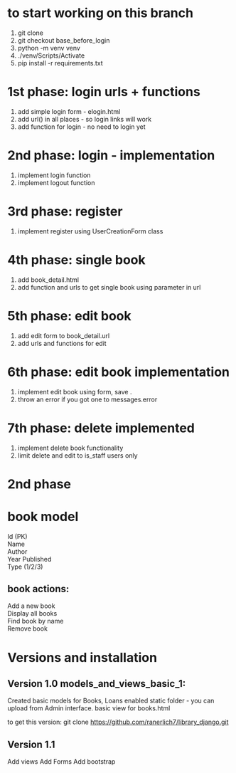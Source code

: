 # to start working on this branch
1. git clone
2. git checkout base_before_login
3. python -m venv venv
4. ./venv/Scripts/Activate
5. pip install -r requirements.txt

# 1st phase: login urls + functions
1. add simple login form - elogin.html
2. add url() in all places - so login links will work
3. add function for login - no need to login yet

# 2nd phase: login - implementation
1. implement login function
2. implement logout function

# 3rd phase: register
1. implement register using UserCreationForm class

# 4th phase: single book
1. add book_detail.html
2. add function and urls to get single book using <pk> parameter in url

# 5th phase: edit book
1. add edit form to book_detail.url
2. add urls and functions for edit

# 6th phase: edit book implementation
1. implement edit book using form, save .
2. throw an error if you got one to messages.error

# 7th phase: delete implemented
1. implement delete book functionality
2. limit delete and edit to is_staff users only



# 2nd phase

# book model
Id (PK)  
Name  
Author  
Year Published  
Type (1/2/3) 


## book actions:
Add a new book  
Display all books  
Find book by name  
Remove book  


# Versions and installation
## Version 1.0 models_and_views_basic_1:
Created basic models for Books, Loans
enabled static folder - you can upload from Admin interface.
basic view for books.html

to get this version:
git clone https://github.com/ranerlich7/library_django.git

## Version 1.1

Add views
Add Forms
Add bootstrap
